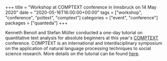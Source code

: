 +++
title = "Workshop at COMPTEXT conference in Innsbruck on 14 May 2020"
date = "2020-05-16T16:00:00+00:00"
tags = ["workshop", "conference", "poltext", "comptext"]
categories = ["event", "conference"]
packages = ["quanteda"]
+++

Kenneth Benoit and Stefan Müller conducted a one-day tutorial on quantitative text analysis for absolute beginners at this year's 
[COMPTEXT](http://www.comptextconference.org/) conference. COMPTEXT is an international and interdisciplinary symposium on the application of natural language processing techniques to social science research. More details on the tutorial can be found [here](http://www.comptextconference.org/elementor-662/).
